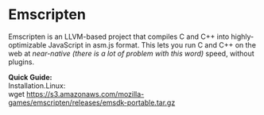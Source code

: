 # Emscripten
Emscripten is an LLVM-based project that compiles C and C++ into highly-optimizable JavaScript in asm.js format. This lets you run C and C++ on the web at *near-native (there is a lot of problem with this  word)* speed, without plugins. 

**Quick Guide:**  
   Installation.Linux:  
            wget https://s3.amazonaws.com/mozilla-games/emscripten/releases/emsdk-portable.tar.gz
